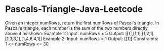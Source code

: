 # Pascals-Triangle-Java-Leetcode
Given an integer numRows, return the first numRows of Pascal's triangle.  In Pascal's triangle, each number is the sum of the two numbers directly above it as shown:      Example 1:  Input: numRows = 5 Output: [[1],[1,1],[1,2,1],[1,3,3,1],[1,4,6,4,1]] Example 2:  Input: numRows = 1 Output: [[1]]    Constraints:  1 &lt;= numRows &lt;= 30
